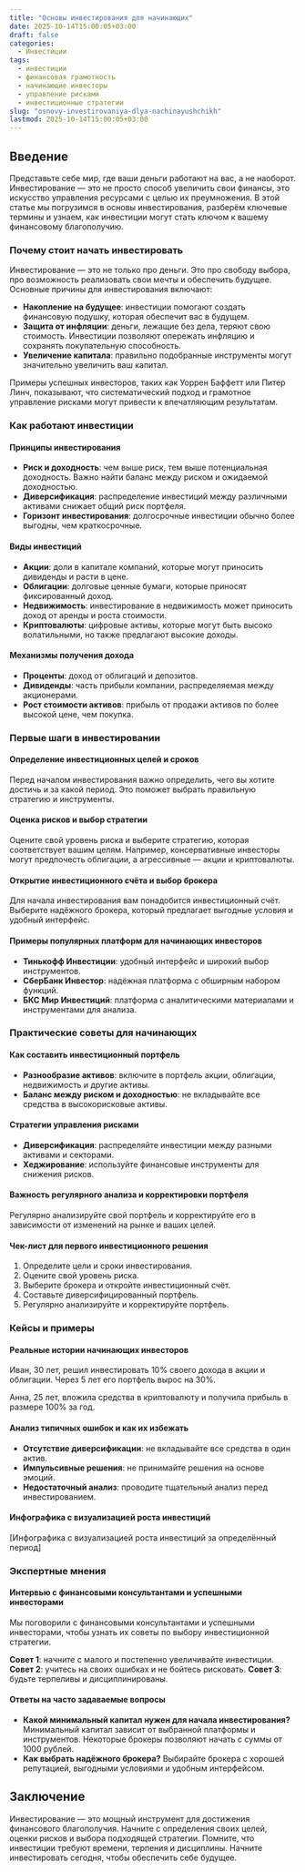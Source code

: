 ```yaml
---
title: "Основы инвестирования для начинающих"
date: 2025-10-14T15:00:05+03:00
draft: false
categories:
  - Инвестиции
tags:
  - инвестиции
  - финансовая грамотность
  - начинающие инвесторы
  - управление рисками
  - инвестиционные стратегии
slug: "osnovy-investirovaniya-dlya-nachinayushchikh"
lastmod: 2025-10-14T15:00:05+03:00
---
```


## Введение

Представьте себе мир, где ваши деньги работают на вас, а не наоборот. Инвестирование — это не просто способ увеличить свои финансы, это искусство управления ресурсами с целью их преумножения. В этой статье мы погрузимся в основы инвестирования, разберём ключевые термины и узнаем, как инвестиции могут стать ключом к вашему финансовому благополучию.

### Почему стоит начать инвестировать

Инвестирование — это не только про деньги. Это про свободу выбора, про возможность реализовать свои мечты и обеспечить будущее. Основные причины для инвестирования включают:

- **Накопление на будущее**: инвестиции помогают создать финансовую подушку, которая обеспечит вас в будущем.
- **Защита от инфляции**: деньги, лежащие без дела, теряют свою стоимость. Инвестиции позволяют опережать инфляцию и сохранять покупательную способность.
- **Увеличение капитала**: правильно подобранные инструменты могут значительно увеличить ваш капитал.

Примеры успешных инвесторов, таких как Уоррен Баффетт или Питер Линч, показывают, что систематический подход и грамотное управление рисками могут привести к впечатляющим результатам.

### Как работают инвестиции

#### Принципы инвестирования

- **Риск и доходность**: чем выше риск, тем выше потенциальная доходность. Важно найти баланс между риском и ожидаемой доходностью.
- **Диверсификация**: распределение инвестиций между различными активами снижает общий риск портфеля.
- **Горизонт инвестирования**: долгосрочные инвестиции обычно более выгодны, чем краткосрочные.

#### Виды инвестиций

- **Акции**: доли в капитале компаний, которые могут приносить дивиденды и расти в цене.
- **Облигации**: долговые ценные бумаги, которые приносят фиксированный доход.
- **Недвижимость**: инвестирование в недвижимость может приносить доход от аренды и роста стоимости.
- **Криптовалюты**: цифровые активы, которые могут быть высоко волатильными, но также предлагают высокие доходы.

#### Механизмы получения дохода

- **Проценты**: доход от облигаций и депозитов.
- **Дивиденды**: часть прибыли компании, распределяемая между акционерами.
- **Рост стоимости активов**: прибыль от продажи активов по более высокой цене, чем покупка.

### Первые шаги в инвестировании

#### Определение инвестиционных целей и сроков

Перед началом инвестирования важно определить, чего вы хотите достичь и за какой период. Это поможет выбрать правильную стратегию и инструменты.

#### Оценка рисков и выбор стратегии

Оцените свой уровень риска и выберите стратегию, которая соответствует вашим целям. Например, консервативные инвесторы могут предпочесть облигации, а агрессивные — акции и криптовалюты.

#### Открытие инвестиционного счёта и выбор брокера

Для начала инвестирования вам понадобится инвестиционный счёт. Выберите надёжного брокера, который предлагает выгодные условия и удобный интерфейс.

#### Примеры популярных платформ для начинающих инвесторов

- **Тинькофф Инвестиции**: удобный интерфейс и широкий выбор инструментов.
- **СберБанк Инвестор**: надёжная платформа с обширным набором функций.
- **БКС Мир Инвестиций**: платформа с аналитическими материалами и инструментами для анализа.

### Практические советы для начинающих

#### Как составить инвестиционный портфель

- **Разнообразие активов**: включите в портфель акции, облигации, недвижимость и другие активы.
- **Баланс между риском и доходностью**: не вкладывайте все средства в высокорисковые активы.

#### Стратегии управления рисками

- **Диверсификация**: распределяйте инвестиции между разными активами и секторами.
- **Хеджирование**: используйте финансовые инструменты для снижения рисков.

#### Важность регулярного анализа и корректировки портфеля

Регулярно анализируйте свой портфель и корректируйте его в зависимости от изменений на рынке и ваших целей.

#### Чек-лист для первого инвестиционного решения

1. Определите цели и сроки инвестирования.
2. Оцените свой уровень риска.
3. Выберите брокера и откройте инвестиционный счёт.
4. Составьте диверсифицированный портфель.
5. Регулярно анализируйте и корректируйте портфель.

### Кейсы и примеры

#### Реальные истории начинающих инвесторов

Иван, 30 лет, решил инвестировать 10% своего дохода в акции и облигации. Через 5 лет его портфель вырос на 30%.

Анна, 25 лет, вложила средства в криптовалюту и получила прибыль в размере 100% за год.

#### Анализ типичных ошибок и как их избежать

- **Отсутствие диверсификации**: не вкладывайте все средства в один актив.
- **Импульсивные решения**: не принимайте решения на основе эмоций.
- **Недостаточный анализ**: проводите тщательный анализ перед инвестированием.

#### Инфографика с визуализацией роста инвестиций

[Инфографика с визуализацией роста инвестиций за определённый период]

### Экспертные мнения

#### Интервью с финансовыми консультантами и успешными инвесторами

Мы поговорили с финансовыми консультантами и успешными инвесторами, чтобы узнать их советы по выбору инвестиционной стратегии.

**Совет 1**: начните с малого и постепенно увеличивайте инвестиции.
**Совет 2**: учитесь на своих ошибках и не бойтесь рисковать.
**Совет 3**: будьте терпеливы и дисциплинированы.

#### Ответы на часто задаваемые вопросы

- **Какой минимальный капитал нужен для начала инвестирования?**
Минимальный капитал зависит от выбранной платформы и инструментов. Некоторые брокеры позволяют начать с суммы от 1000 рублей.
- **Как выбрать надёжного брокера?**
Выбирайте брокера с хорошей репутацией, выгодными условиями и удобным интерфейсом.

## Заключение

Инвестирование — это мощный инструмент для достижения финансового благополучия. Начните с определения своих целей, оценки рисков и выбора подходящей стратегии. Помните, что инвестиции требуют времени, терпения и дисциплины. Начните инвестировать сегодня, чтобы обеспечить себе будущее.

